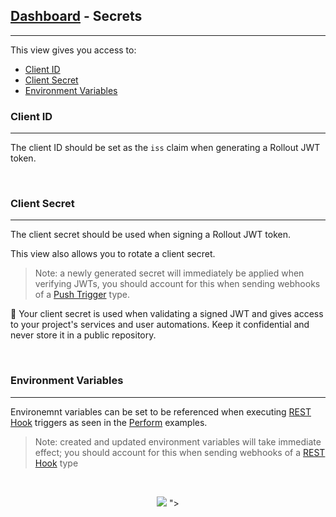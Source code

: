 ## [Dashboard](../README.md) - Secrets

---

This view gives you access to:

- [Client ID](#client-id)
- [Client Secret](#client-secret)
- [Environment Variables](#environment-variables)

### Client ID

---

The client ID should be set as the `iss` claim when generating a Rollout JWT token.

<br />

### Client Secret

---

The client secret should be used when signing a Rollout JWT token.

This view also allows you to rotate a client secret.

> Note: a newly generated secret will immediately be applied when verifying JWTs, you should account for this when sending webhooks of a [Push Trigger](../../dashboard/triggers/Triggers-Api-Configuration.md#push-trigger) type.

🚨 Your client secret is used when validating a signed JWT and gives access to your project's services and user automations. Keep it confidential and never store it in a public repository.

<br />

### Environment Variables

---

Environemnt variables can be set to be referenced when executing [REST Hook](../../dashboard/triggers/Triggers-Api-Configuration.md#rest-hooks) triggers as seen in the [Perform](../../dashboard//triggers/Triggers-Api-Configuration.md#perform) examples.

> Note: created and updated environment variables will take immediate effect; you should account for this when sending webhooks of a [REST Hook](../../dashboard/triggers/Triggers-Api-Configuration.md#rest-hooks) type

<br />
<p align="center">
  <img src="https://user-images.githubusercontent.com/37576329/170776956-9c209a8c-6962-47a3-bb4b-49c4254e8c9b.png" />
">
</p>
